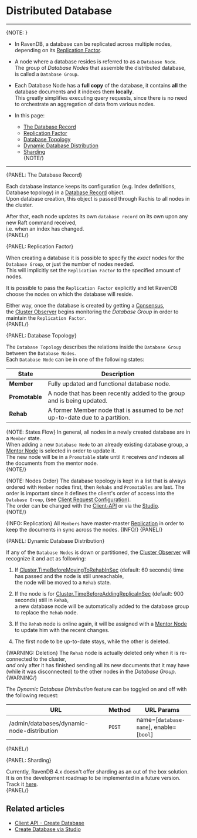 # Distributed Database
---

{NOTE: }

* In RavenDB, a database can be replicated across multiple nodes, depending on its [Replication Factor](../../../server/clustering/distribution/distributed-database#replication-factor).  

* A node where a database resides is referred to as a `Database Node`.  
  The group of _Database Nodes_ that assemble the distributed database, is called a `Database Group`.  

* Each Database Node has a **full copy** of the database, it contains **all** the database documents and it indexes them **locally**.  
  This greatly simplifies executing query requests, since there is no need to orchestrate an aggregation of data from various nodes.  

* In this page:  
  * [The Database Record](../../../server/clustering/distribution/distributed-database#the-database-record)  
  * [Replication Factor](../../../server/clustering/distribution/distributed-database#replication-factor)  
  * [Database Topology](../../../server/clustering/distribution/distributed-database#database-topology)  
  * [Dynamic Database Distribution](../../../server/clustering/distribution/distributed-database#dynamic-database-distribution)  
  * [Sharding](../../../server/clustering/distribution/distributed-database#sharding)  
{NOTE/}

---

{PANEL: The Database Record}

Each database instance keeps its configuration (e.g. Index definitions, Database topology) in a [Database Record](../../../client-api/operations/server-wide/create-database) object.  
Upon database creation, this object is passed through Rachis to all nodes in the cluster.  

After that, each node updates its own `database record` on its own upon any new Raft command received,  
i.e. when an index has changed.  
{PANEL/}

{PANEL: Replication Factor}

When creating a database it is possible to specify the _exact_ nodes for the `Database Group`, or just the number of nodes needed.  
This will implicitly set the `Replication Factor` to the specified amount of nodes.  

It is possible to pass the `Replication Factor` explicitly and let RavenDB choose the nodes on which the database will reside.  

Either way, once the database is created by getting a [Consensus](../../../server/clustering/rachis/consensus-operations),  
the [Cluster Observer](../../../server/clustering/distribution/cluster-observer) begins monitoring the _Database Group_ in order to maintain the `Replication Factor`.  
{PANEL/}

{PANEL: Database Topology}

The `Database Topology` describes the relations inside the `Database Group` between the `Database Nodes`.  
Each `Database Node` can be in one of the following states:  

| State | Description |
| - | - |
| **Member** | Fully updated and functional database node. |
| **Promotable** | A node that has been recently added to the group and is being updated. |
| **Rehab** | A former Member node that is assumed to be _not_ up-to-date due to a partition. |

{NOTE: States Flow}
In general, all nodes in a newly created database are in a `Member` state.  
When adding a new `Database Node` to an already existing database group, a [Mentor Node](../../../server/clustering/distribution/highly-available-tasks#mentor-node) 
is selected in order to update it.  
The new node will be in a `Promotable` state until it receives _and_ indexes all the documents from the mentor node.  
{NOTE/}

{NOTE: Nodes Order}
The database topology is kept in a list that is always ordered with `Member` nodes first, then `Rehabs` and `Promotables` are last. 
The order is important since it defines the client's order of access into the `Database Group`, (see [Client Request Configuration](../../../client-api/configuration/load-balance-and-failover#conventions--load-balance--failover)).  
The order can be changed with the [Client-API](../../../todo-update-me-later) 
or via the [Studio](../../../studio/database/settings/manage-database-group#database-group-topology---actions).  
{NOTE/}

{INFO: Replication}
All `Members` have master-master [Replication](../../../server/clustering/replication/replication) in order to keep the documents in sync across the nodes.
{INFO/}
{PANEL/}

{PANEL: Dynamic Database Distribution}

If any of the `Database Nodes` is down or partitioned, the [Cluster Observer](../../../server/clustering/distribution/cluster-observer) will recognize it and act as following:  

1. If [Cluster.TimeBeforeMovingToRehabInSec](../../../server/configuration/cluster-configuration#cluster.timebeforemovingtorehabinsec) (default: 60 seconds) time has passed and the node is still unreachable,  
   the node will be moved to a `Rehab` state.

2. If the node is for [Cluster.TimeBeforeAddingReplicaInSec](../../../server/configuration/cluster-configuration#cluster.timebeforeaddingreplicainsec) (default: 900 seconds) still in `Rehab`,  
   a new database node will be automatically added to the database group to replace the `Rehab` node.

3. If the `Rehab` node is online again, it will be assigned with a [Mentor Node](../../../server/clustering/distribution/highly-available-tasks#mentor-node) to update him with the recent changes.

4. The first node to be up-to-date stays, while the other is deleted.

{WARNING: Deletion}
The `Rehab` node is actually deleted only when it is re-connected to the cluster,  
_and_ only after it has finished sending all its new documents that it may have (while it was disconnected) to the other nodes in the _Database Group_.  
{WARNING/}

The _Dynamic Database Distribution_ feature can be toggled on and off with the following request:

| URL | Method | URL Params |
| - | - | - |
| /admin/databases/dynamic-node-distribution | `POST` | name=[`database-name`], enable=[`bool`] |
{PANEL/}

{PANEL: Sharding}

Currently, RavenDB 4.x doesn't offer sharding as an out of the box solution.  
It is on the development roadmap to be implemented in a future version. Track it [here](https://issues.hibernatingrhinos.com/issue/RavenDB-8115).  
{PANEL/}

## Related articles 
- [Client API - Create Database](../../../client-api/operations/server-wide/create-database)  
- [Create Database via Studio](../../../studio/server/databases/create-new-database/general-flow)  
